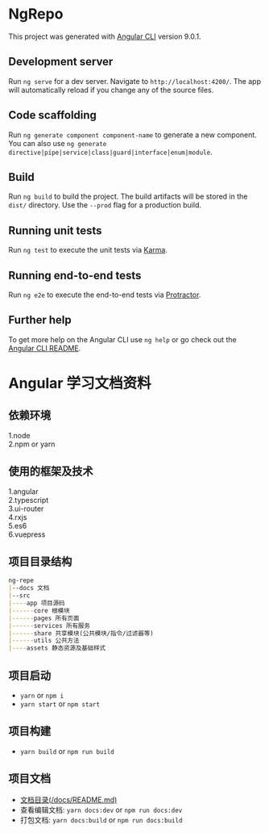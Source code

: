 # NgRepo

This project was generated with [Angular CLI](https://github.com/angular/angular-cli) version 9.0.1.

## Development server

Run `ng serve` for a dev server. Navigate to `http://localhost:4200/`. The app will automatically reload if you change any of the source files.

## Code scaffolding

Run `ng generate component component-name` to generate a new component. You can also use `ng generate directive|pipe|service|class|guard|interface|enum|module`.

## Build

Run `ng build` to build the project. The build artifacts will be stored in the `dist/` directory. Use the `--prod` flag for a production build.

## Running unit tests

Run `ng test` to execute the unit tests via [Karma](https://karma-runner.github.io).

## Running end-to-end tests

Run `ng e2e` to execute the end-to-end tests via [Protractor](http://www.protractortest.org/).

## Further help

To get more help on the Angular CLI use `ng help` or go check out the [Angular CLI README](https://github.com/angular/angular-cli/blob/master/README.md).

# Angular 学习文档资料

## 依赖环境

1.node  
2.npm or yarn

## 使用的框架及技术

1.angular  
2.typescript  
3.ui-router  
4.rxjs  
5.es6  
6.vuepress

## 项目目录结构

```md
ng-repe
|--docs 文档
|--src
|----app 项目源码
|------core 根模块
|------pages 所有页面
|------services 所有服务
|------share 共享模块(公共模块/指令/过滤器等)
|------utils 公共方法
|----assets 静态资源及基础样式
```

## 项目启动

- `yarn` or `npm i`
- `yarn start` or `npm start`

## 项目构建

- `yarn build` or `npm run build`

## 项目文档

- [文档目录(/docs/README.md)](/docs/README)
- 查看编辑文档: `yarn docs:dev` or `npm run docs:dev`
- 打包文档: `yarn docs:build` or `npm run docs:build`
